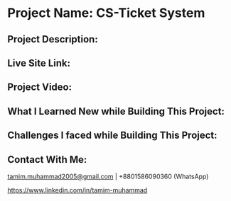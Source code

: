 # Project Name: CS-Ticket System

## Project Description:  

## Live Site Link:

## Project Video:

## What I Learned New while Building This Project:

## Challenges I faced while Building This Project:

## Contact With Me: 

tamim.muhammad2005@gmail.com | +8801586090360 (WhatsApp)  

https://www.linkedin.com/in/tamim-muhammad
